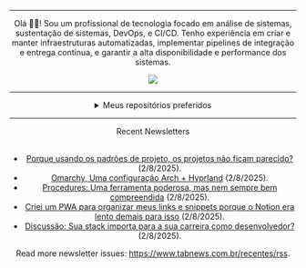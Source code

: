 <div align="center">
<hr>
<p>Olá 👋🏾! Sou um profissional de tecnologia focado em análise de sistemas, sustentação de sistemas, DevOps, e CI/CD. Tenho experiência em criar e manter infraestruturas automatizadas, implementar pipelines de integração e entrega contínua, e garantir a alta disponibilidade e performance dos sistemas.</p>
  <img src="https://media.giphy.com/media/yAGIvCiwPJn5C/giphy.gif">
<hr>
  <details>
  <summary>Meus repositórios preferidos</summary>
  <br />
  Alguns dos meus melhores repositórios:
  <br />
<br />
  <ul><li><a href=https://github.com/commitgeist/aluratube target="_blank" rel="noopener noreferrer">commitgeist/aluratube</a> (<b>0</b> ✨ and <b>0</b> 🍴): Aluratube - Desenvolvido durante a imersão React da Alura no final de 2022</li><li><a href=https://github.com/commitgeist/nlw-ia target="_blank" rel="noopener noreferrer">commitgeist/nlw-ia</a> (<b>0</b> ✨ and <b>0</b> 🍴): Projeto desenvolvido durante a NLW IA - Usando a API da OPENAI</li><li><a href=https://github.com/commitgeist/nlw-journey-ia target="_blank" rel="noopener noreferrer">commitgeist/nlw-journey-ia</a> (<b>0</b> ✨ and <b>0</b> 🍴): NLW IA - Agent de viagens usando python + langchain + GPT</li>
<li>More coming soon :).</li>
</ul>
  </details>
  <hr/>
    <summary>Recent Newsletters</summary>
  <br />
  <ul>
    <li><a href=https://www.tabnews.com.br/EwertonDutra/porque-usando-os-padroes-de-projeto-os-projetos-nao-ficam-parecido target="_blank" rel="noopener noreferrer">Porque usando os padrões de projeto, os projetos não ficam parecido?</a> (2/8/2025).</li><li><a href=https://www.tabnews.com.br/willliamdev/omarchy-uma-configuracao-arch-hyprland target="_blank" rel="noopener noreferrer">Omarchy, Uma configuração Arch + Hyprland</a> (2/8/2025).</li><li><a href=https://www.tabnews.com.br/drumas/procedures-uma-ferramenta-poderosa-mas-nem-sempre-bem-compreendida target="_blank" rel="noopener noreferrer">Procedures: Uma ferramenta poderosa, mas nem sempre bem compreendida</a> (2/8/2025).</li><li><a href=https://www.tabnews.com.br/rodrigoborges/criei-um-pwa-para-organizar-meus-links-e-snippets-porque-o-notion-era-lento-demais-para-isso target="_blank" rel="noopener noreferrer">Criei um PWA para organizar meus links e snippets porque o Notion era lento demais para isso</a> (2/8/2025).</li><li><a href=https://www.tabnews.com.br/copinho/discussao-sua-stack-importa-para-a-sua-carreira-como-desenvolvedor target="_blank" rel="noopener noreferrer">Discussão: Sua stack importa para a sua carreira como desenvolvedor?</a> (2/8/2025).</li>
  </ul>
<p>Read more newsletter issues: <a href="https://www.tabnews.com.br/recentes/rss">https://www.tabnews.com.br/recentes/rss</a>.</p>
  </details>
